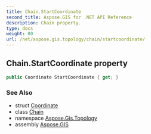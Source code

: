 ```yaml
---
title: Chain.StartCoordinate
second_title: Aspose.GIS for .NET API Reference
description: Chain property. 
type: docs
weight: 80
url: /net/aspose.gis.topology/chain/startcoordinate/
---
```

## Chain.StartCoordinate property

```csharp
public Coordinate StartCoordinate { get; }
```

### See Also

* struct [Coordinate](../../../aspose.gis.common/coordinate/)
* class [Chain](../)
* namespace [Aspose.Gis.Topology](../../chain/)
* assembly [Aspose.GIS](../../../)


